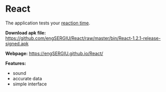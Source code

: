 # React

The application tests your [reaction time](https://en.wikipedia.org/wiki/Mental_chronometry). 

**Download apk file:** https://github.com/engSERGIU/React/raw/master/bin/React-1.2.1-release-signed.apk

**Webpage:** https://engSERGIU.github.io/React/

**Features:**

 - sound
 - accurate data
 - simple interface

